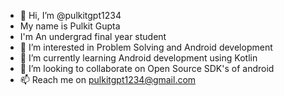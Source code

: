 - 👋 Hi, I’m @pulkitgpt1234 
- My name is Pulkit Gupta
- I'm An undergrad final year student
- 👀 I’m interested in Problem Solving and Android development
- 🌱 I’m currently learning Android development using Kotlin
- 💞️ I’m looking to collaborate on Open Source SDK's of android
- 📫 Reach me on pulkitgpt1234@gmail.com

<!---
pulkitgpt1234/pulkitgpt1234 is a ✨ special ✨ repository because its `README.md` (this file) appears on your GitHub profile.
You can click the Preview link to take a look at your changes.
--->
